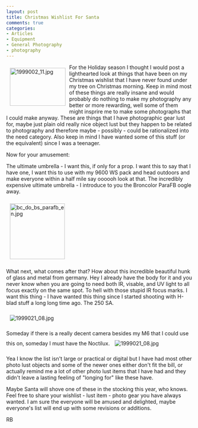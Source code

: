 ```yaml
---
layout: post
title: Christmas Wishlist For Santa
comments: true
categories:
- Articles
- Equipment
- General Photography
- photography
---
```

<a rel="lightbox" href="/wp-content/uploads/2008/1999002_11.jpg"><img title="1999002_11.jpg" src="/wp-content/uploads/2008/.thumbs/.1999002_11.jpg" border="0" alt="1999002_11.jpg" hspace="10" vspace="10" width="150" height="102" align="left" /></a>For the Holiday season I thought I would post a lighthearted look at things that have been on my Christmas wishlist that I have never found under my tree on Christmas morning. Keep in mind most of these things are really insane and would probably do nothing to make my photography any better or more rewarding, well some of them might insprire me to make some photographs that I could make anyway. These are things that I have photographic gear lust for, maybe just plain old really nice object lust but they happen to be related to photography and therefore maybe - possibly - could be rationalized into the need category. Also keep in mind I have wanted some of this stuff (or the equivalent) since I was a teenager.

<!--more-->Now for your amusement:

The ultimate umbrella - I want this, if only for a prop. I want this to say that I have one, I want this to use with my 9600 WS pack and head outdoors and make everyone within a half mile say oooooh look at that. The incredibly expensive ultimate umbrella - I introduce to you the Broncolor ParaFB oogle away.

<a rel="lightbox" href="/wp-content/uploads/2009/12/bc_do_bs_parafb_en.jpg"><img title="bc_do_bs_parafb_en.jpg" src="/wp-content/uploads/2009/12/.thumbs/.bc_do_bs_parafb_en.jpg" border="0" alt="bc_do_bs_parafb_en.jpg" hspace="10" vspace="10" width="148" height="150" /></a>

What next, what comes after that? How about this incredible beautiful hunk of glass and metal from germany. Hey I already have the body for it and you never know when you are going to need both IR, visable, and UV light to all focus exactly on the same spot. To hell with those stupid IR focus marks. I want this thing - I have wanted this thing since I started shooting with H-blad stuff a long long time ago. The 250 SA.

<img src="http://us.st12.yimg.com/us.st.yimg.com/I/h1photo2000_2028_25111204.jpg" border="0" alt="1999021_08.jpg" hspace="10" vspace="10" />

Someday if there is a really decent camera besides my M6 that I could use this on, someday I must have the Noctilux.
<img src="http://www.luminous-landscape.com/images/Noctilux50.jpg" border="0" alt="1999021_08.jpg" hspace="10" vspace="10" />

Yea I know the list isn't large or practical or digital but I have had most other photo lust objects and some of the newer ones either don't fit the bill, or actually remind me a lot of other photo lust items that I have had and they didn't leave a lasting feeling of "longing for" like these have.

Maybe Santa will shove one of these in the stocking this year, who knows. Feel free to share your wishlist - lust item - photo gear you have always wanted. I am sure the everyone will be amused and delighted, maybe everyone's list will end up with some revisions or additions.

RB